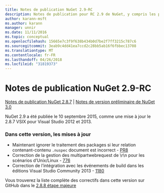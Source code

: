 ```yaml
---
title: Notes de publication NuGet 2.9-RC
description: Notes de publication pour RC 2.9 de NuGet, y compris les problèmes connus, les correctifs de bogues, les fonctionnalités ajoutées et dcr.
author: karann-msft
ms.author: karann
manager: unnir
ms.date: 11/11/2016
ms.topic: conceptual
ms.openlocfilehash: 15665e7c3f9f638b434b0d7be2f7ff3215c787c6
ms.sourcegitcommit: 3eab9c4dd41ea7ccd2c28bb5ab16f6fbbec13708
ms.translationtype: MT
ms.contentlocale: fr-FR
ms.lasthandoff: 04/26/2018
ms.locfileid: "31819373"
---
```

# <a name="nuget-29-rc-release-notes"></a>Notes de publication NuGet 2.9-RC

[Notes de publication NuGet 2.8.7](../release-notes/nuget-2.8.7.md) | [Notes de version préliminaire de NuGet 3.0](../release-notes/nuget-3.0-preview.md)

NuGet 2.9 a été publiée le 10 septembre 2015, comme une mise à jour le 2.8.7 VSIX pour Visual Studio 2012 et 2013.

### <a name="updates-in-this-release"></a>Dans cette version, les mises à jour

* Maintenant ignorer le traitement des packages si leur relation contenant-contenu `.nuspec` document est incorrect - [PR8](https://github.com/NuGet/NuGet2/pull/8)
* Correction de la gestion des multipartwebrequest de \r\n pour les scénarios d’Unix/Linux - [776](https://github.com/NuGet/Home/issues/776)
* Correction de l’intégration avec les événements de build dans les éditions Visual Studio Community 2013 - [1180](https://github.com/NuGet/Home/issues/1180)


Vous trouverez la liste complète des correctifs dans cette version sur GitHub dans le [2.8.8 étape majeure](https://github.com/NuGet/Home/issues?q=milestone%3A2.8.8+is%3Aclosed)
